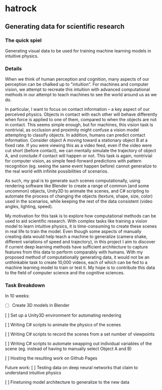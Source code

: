 # hatrock

## Generating data for scientific research

### The quick spiel
Generating visual data to be used for training machine learning models in intuitive physics.

### Details
When we think of human perception and cognition, many aspects of our perception can be chalked up to "intuition". For machines and computer vision, we attempt to recreate this intuition with advanced computational methods in our attempt to teach machines to see the world around us as we do.

In particular, I want to focus on contact information – a key aspect of our perceived physics. Objects in contact with each other will behave differently when force is applied to one of them, compared to when the objects are not in contact. This seems simple enough, but for machines, this vision task is nontrivial, as occlusion and proximity might confuse a vision model attempting to classify objects. In addition, humans can predict contact information. Consider object A moving toward a stationary object B at a fixed rate. If you were viewing this as a video feed, even if the video were cut short (before contact), we can mentally simulate the trajectory of object A, and conclude if contact will happen or not. This task is again, nontrivial for computer vision, as simple feed-forward predictions with pattern recognition (eg. seeing the same event happen before) cannot generalize to the real world with infinite possibilities of scenarios. 

As such, my goal is to generate such scenes computationally, using rendering software like Blender to create a range of common (and some uncommon) objects, Unity3D to animate the scenes, and C# scripting to automate the process of changing the objects (texture, shape, size, color) used in the scenarios, while keeping the rest of the data consistent (video angles, lighting, speed).

My motivation for this task is to explore how computational methods can be used to aid scientific research. With complex tasks like training a vision model to learn intuitive physics, it is time-consuming to create these scenes in real life to train the model. Even though some aspects of manually creating data would help teach a machine to generalize (camera shake, different variations of speed and trajectory), in this project I aim to discover if current deep learning methods have sufficient architecture to capture features from this data to perform comparably with humans. With my proposed method of computationally generating data, it would not be an unthinkable task to create 10,000 videos, each of which can be fed to a machine learning model to train or test it. My hope is to contribute this data to the field of computer science and the cognitive sciences.

### Task Breakdown
In 10 weeks:
- [ ] Create 3D models in Blender

[ ] Set up a Unity3D environment for automating rendering

[ ] Writing C# scripts to animate the physics of the scenes

[ ] Writing C# scripts to record the scenes from a set number of viewpoints

[ ] Writing C# scripts to automate swapping out individual variables of the scene (eg. instead of having to manually select Object A and B)

[ ] Hosting the resulting work on Github Pages

Future work:
[ ] Testing data on deep neural networks that claim to understand intuitive physics

[ ] Finetuning model architecture to generalize to the new data
